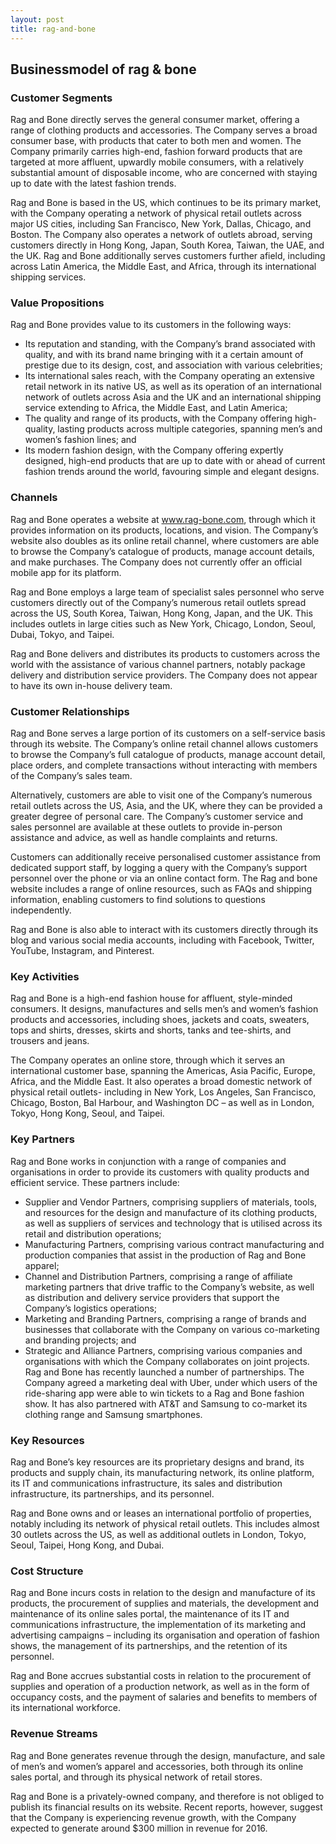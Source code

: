 ```yaml
---
layout: post
title: rag-and-bone
---
```


Businessmodel of rag & bone
----------------------------

### Customer Segments

Rag and Bone directly serves the general consumer market, offering a range of clothing products and accessories. The Company serves a broad consumer base, with products that cater to both men and women. The Company primarily carries high-end, fashion forward products that are targeted at more affluent, upwardly mobile consumers, with a relatively substantial amount of disposable income, who are concerned with staying up to date with the latest fashion trends.

Rag and Bone is based in the US, which continues to be its primary market, with the Company operating a network of physical retail outlets across major US cities, including San Francisco, New York, Dallas, Chicago, and Boston. The Company also operates a network of outlets abroad, serving customers directly in Hong Kong, Japan, South Korea, Taiwan, the UAE, and the UK. Rag and Bone additionally serves customers further afield, including across Latin America, the Middle East, and Africa, through its international shipping services.

### Value Propositions

Rag and Bone provides value to its customers in the following ways:

 * Its reputation and standing, with the Company’s brand associated with quality, and with its brand name bringing with it a certain amount of prestige due to its design, cost, and association with various celebrities;
* Its international sales reach, with the Company operating an extensive retail network in its native US, as well as its operation of an international network of outlets across Asia and the UK and an international shipping service extending to Africa, the Middle East, and Latin America;
* The quality and range of its products, with the Company offering high-quality, lasting products across multiple categories, spanning men’s and women’s fashion lines; and
* Its modern fashion design, with the Company offering expertly designed, high-end products that are up to date with or ahead of current fashion trends around the world, favouring simple and elegant designs.
 ### Channels

Rag and Bone operates a website at www.rag-bone.com, through which it provides information on its products, locations, and vision. The Company’s website also doubles as its online retail channel, where customers are able to browse the Company’s catalogue of products, manage account details, and make purchases. The Company does not currently offer an official mobile app for its platform.

Rag and Bone employs a large team of specialist sales personnel who serve customers directly out of the Company’s numerous retail outlets spread across the US, South Korea, Taiwan, Hong Kong, Japan, and the UK. This includes outlets in large cities such as New York, Chicago, London, Seoul, Dubai, Tokyo, and Taipei.

Rag and Bone delivers and distributes its products to customers across the world with the assistance of various channel partners, notably package delivery and distribution service providers. The Company does not appear to have its own in-house delivery team.

### Customer Relationships

Rag and Bone serves a large portion of its customers on a self-service basis through its website. The Company’s online retail channel allows customers to browse the Company’s full catalogue of products, manage account detail, place orders, and complete transactions without interacting with members of the Company’s sales team.

Alternatively, customers are able to visit one of the Company’s numerous retail outlets across the US, Asia, and the UK, where they can be provided a greater degree of personal care. The Company’s customer service and sales personnel are available at these outlets to provide in-person assistance and advice, as well as handle complaints and returns.

Customers can additionally receive personalised customer assistance from dedicated support staff, by logging a query with the Company’s support personnel over the phone or via an online contact form. The Rag and bone website includes a range of online resources, such as FAQs and shipping information, enabling customers to find solutions to questions independently.

Rag and Bone is also able to interact with its customers directly through its blog and various social media accounts, including with Facebook, Twitter, YouTube, Instagram, and Pinterest.

### Key Activities

Rag and Bone is a high-end fashion house for affluent, style-minded consumers. It designs, manufactures and sells men’s and women’s fashion products and accessories, including shoes, jackets and coats, sweaters, tops and shirts, dresses, skirts and shorts, tanks and tee-shirts, and trousers and jeans.

The Company operates an online store, through which it serves an international customer base, spanning the Americas, Asia Pacific, Europe, Africa, and the Middle East. It also operates a broad domestic network of physical retail outlets- including in New York, Los Angeles, San Francisco, Chicago, Boston, Bal Harbour, and Washington DC – as well as in London, Tokyo, Hong Kong, Seoul, and Taipei.

### Key Partners

Rag and Bone works in conjunction with a range of companies and organisations in order to provide its customers with quality products and efficient service. These partners include:

 * Supplier and Vendor Partners, comprising suppliers of materials, tools, and resources for the design and manufacture of its clothing products, as well as suppliers of services and technology that is utilised across its retail and distribution operations;
* Manufacturing Partners, comprising various contract manufacturing and production companies that assist in the production of Rag and Bone apparel;
* Channel and Distribution Partners, comprising a range of affiliate marketing partners that drive traffic to the Company’s website, as well as distribution and delivery service providers that support the Company’s logistics operations;
* Marketing and Branding Partners, comprising a range of brands and businesses that collaborate with the Company on various co-marketing and branding projects; and
* Strategic and Alliance Partners, comprising various companies and organisations with which the Company collaborates on joint projects.
 Rag and Bone has recently launched a number of partnerships. The Company agreed a marketing deal with Uber, under which users of the ride-sharing app were able to win tickets to a Rag and Bone fashion show. It has also partnered with AT&T and Samsung to co-market its clothing range and Samsung smartphones.

### Key Resources

Rag and Bone’s key resources are its proprietary designs and brand, its products and supply chain, its manufacturing network, its online platform, its IT and communications infrastructure, its sales and distribution infrastructure, its partnerships, and its personnel.

Rag and Bone owns and or leases an international portfolio of properties, notably including its network of physical retail outlets. This includes almost 30 outlets across the US, as well as additional outlets in London, Tokyo, Seoul, Taipei, Hong Kong, and Dubai.

### Cost Structure

Rag and Bone incurs costs in relation to the design and manufacture of its products, the procurement of supplies and materials, the development and maintenance of its online sales portal, the maintenance of its IT and communications infrastructure, the implementation of its marketing and advertising campaigns – including its organisation and operation of fashion shows, the management of its partnerships, and the retention of its personnel.

Rag and Bone accrues substantial costs in relation to the procurement of supplies and operation of a production network, as well as in the form of occupancy costs, and the payment of salaries and benefits to members of its international workforce.

### Revenue Streams

Rag and Bone generates revenue through the design, manufacture, and sale of men’s and women’s apparel and accessories, both through its online sales portal, and through its physical network of retail stores.

Rag and Bone is a privately-owned company, and therefore is not obliged to publish its financial results on its website. Recent reports, however, suggest that the Company is experiencing revenue growth, with the Company expected to generate around $300 million in revenue for 2016.
